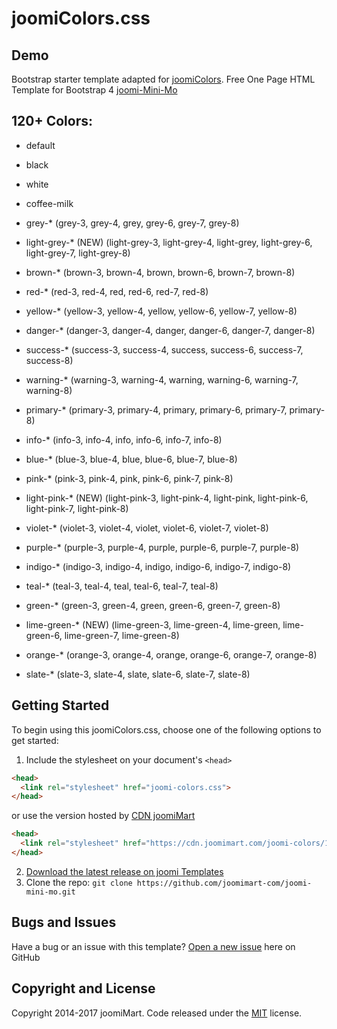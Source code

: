 # joomiColors.css
## Demo 
Bootstrap starter template adapted for [joomiColors](https://templates.joomimart.com/demo/free/starter-template/starter-template.html).
Free One Page HTML Template for Bootstrap 4 [joomi-Mini-Mo](https://templates.joomimart.com/demo/free/joomi-mini-mo/demo.html)

## 120+ Colors:
 * default
 * black
 * white
 * coffee-milk
 * grey-* (grey-3, grey-4, grey, grey-6, grey-7, grey-8)
 * light-grey-* (NEW) (light-grey-3, light-grey-4, light-grey, light-grey-6, light-grey-7, light-grey-8)
 * brown-* (brown-3, brown-4, brown, brown-6, brown-7, brown-8)
 * red-* (red-3, red-4, red, red-6, red-7, red-8)

 * yellow-* (yellow-3, yellow-4, yellow, yellow-6, yellow-7, yellow-8)
 * danger-* (danger-3, danger-4, danger, danger-6, danger-7, danger-8)
 * success-* (success-3, success-4, success, success-6, success-7, success-8)
 * warning-* (warning-3, warning-4, warning, warning-6, warning-7, warning-8)
  * primary-* (primary-3, primary-4, primary, primary-6, primary-7, primary-8)
 * info-* (info-3, info-4, info, info-6, info-7, info-8)
  * blue-* (blue-3, blue-4, blue, blue-6, blue-7, blue-8)
 * pink-* (pink-3, pink-4, pink, pink-6, pink-7, pink-8)
 * light-pink-* (NEW) (light-pink-3, light-pink-4, light-pink, light-pink-6, light-pink-7, light-pink-8)
 * violet-* (violet-3, violet-4, violet, violet-6, violet-7, violet-8)
 * purple-* (purple-3, purple-4, purple, purple-6, purple-7, purple-8)
 * indigo-* (indigo-3, indigo-4, indigo, indigo-6, indigo-7, indigo-8)
 * teal-* (teal-3, teal-4, teal, teal-6, teal-7, teal-8)
 * green-* (green-3, green-4, green, green-6, green-7, green-8)
 * lime-green-* (NEW) (lime-green-3, lime-green-4, lime-green, lime-green-6, lime-green-7, lime-green-8)
 * orange-* (orange-3, orange-4, orange, orange-6, orange-7, orange-8)
 * slate-* (slate-3, slate-4, slate, slate-6, slate-7, slate-8)

## Getting Started

To begin using this joomiColors.css, choose one of the following options to get started:

1. Include the stylesheet on your document's `<head>`
  ```html
  <head>
    <link rel="stylesheet" href="joomi-colors.css">
  </head>
  ```
  or use the version hosted by [CDN joomiMart](https://cdn.joomimart.com/joomi-colors/1.0.1/css/joomi-colors.css)
  ```html
  <head>
    <link rel="stylesheet" href="https://cdn.joomimart.com/joomi-colors/1.0.1/css/joomi-colors.css">
  </head>
  ```
2. [Download the latest release on joomi Templates](https://github.com/joomimart-com/joomi-colors/releases)
3. Clone the repo: `git clone https://github.com/joomimart-com/joomi-mini-mo.git`

## Bugs and Issues

Have a bug or an issue with this template? [Open a new issue](https://github.com/joomimart-com/joomi-colors/issues) here on GitHub

## Copyright and License

Copyright 2014-2017 joomiMart.
Code released under the [MIT](https://github.com/joomimart-com/joomi-colors/blob/master/LICENSE) license.

